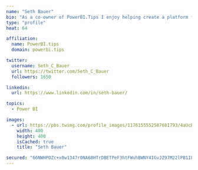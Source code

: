 ```yaml
---
name: "Seth Bauer"
bio: "As a co-owner of PowerBI.Tips I enjoy helping create a platform for new and advanced users alike to learn and expand their skills and get the most out of Power BI."
type: "profile"
heat: 64

affiliation:
  name: PowerBI.tips
  domain: powerbi.tips

twitter:
  username: Seth_C_Bauer
  url: https://twitter.com/Seth_C_Bauer
  followers: 1650

linkedin:
  url: https://www.linkedin.com/in/seth-bauer/

topics:
  - Power BI

images:
  - url: https://pbs.twimg.com/profile_images/1176155552587681793/4aUcPKoe_400x400.jpg
    width: 400
    height: 400
    isCached: true
    title: "Seth Bauer"

secured: "66NWHPOZc+x0w1347r0NA68HTrDBETPeF3htFWvhBWNY4IGvJZ97M22lPB1I8Wx91msU71njqP2wC/RTVfImupz6t6GnmdZ+0Fe5CT8pXVLwYpeXhnPu4uAMYHzrZSbOENbXAHVyvneJSmNk1n1j4nZvX3y4VAnd2Tj7UYjZ6cIbEbE8wvS9+ncXfkBF8w1YUM1HyDtSV0eVPpGaKJdHDXjxmTI82SotEOrGUppqK8VGemz5PGBmJP+W093moQuRWiHOswYo88qrYHyoA7HoRDclilrpDs9JLcVllDN45t4ncRUd1fJUclbUM309HDOpFINGRTxeVtEqK0oF4mwWWIT6rmu801JSGZSQlgvSE9aMjPCcq4pxKzyoE6vwklgy;Vg0ZdzMfMUzxPyy7danhzg=="
---
```


